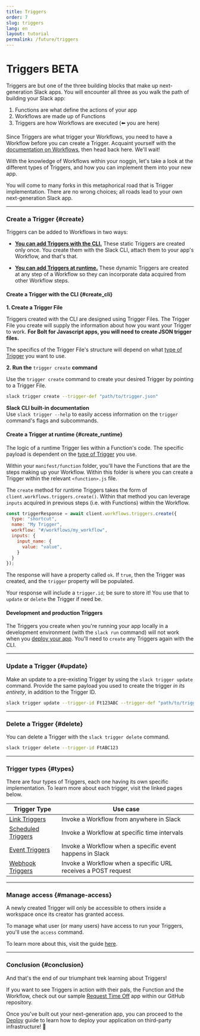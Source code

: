 ```yaml
---
title: Triggers
order: 7
slug: triggers
lang: en
layout: tutorial
permalink: /future/triggers
---
```

# Triggers <span class="label-beta">BETA</span>

<div class="section-content">
Triggers are but one of the three building blocks that make up next-generation Slack apps. You will encounter all three as you walk the path of building your Slack app:

1. Functions are what define the actions of your app
2. Workflows are made up of Functions
3. Triggers are how Workflows are executed (⬅️ you are here)

Since Triggers are what trigger your Workflows, you need to have a Workflow before you can create a Trigger. Acquaint yourself with the [documentation on Workflows](/bolt-js/future/workflows), then head back here. We'll wait!

With the knowledge of Workflows within your noggin, let's take a look at the different types of Triggers, and how you can implement them into your new app. 

You will come to many forks in this metaphorical road that is Trigger implementation. There are no wrong choices; all roads lead to your own next-generation Slack app. 
</div>


---

### Create a Trigger {#create}

Triggers can be added to Workflows in two ways:

* [**You can add Triggers with the CLI.**](#create_cli) These static Triggers are created only once. You create them with the Slack CLI, attach them to your app's Workflow, and that's that. 

* [**You can add Triggers at runtime.**](#create_runtime) These dynamic Triggers are created at any step of a Workflow so they can incorporate data acquired from other Workflow steps.

#### Create a Trigger with the CLI {#create_cli}

**1. Create a Trigger File**

Triggers created with the CLI are designed using Trigger Files. The Trigger File you create will supply the information about how you want your Trigger to work. **For Bolt for Javascript apps, you will need to create JSON trigger files.**

The specifics of the Trigger File's structure will depend on what [type of Trigger](#types) you want to use.

**2. Run the** `trigger create` **command**

Use the `trigger create` command to create your desired Trigger by pointing to a Trigger File. 

```bash
slack trigger create --trigger-def "path/to/trigger.json"
```

<div class="callout_card callout_info">
  <i class="ts_icon c-icon c-icon--info-circle"></i>
  <div>

**Slack CLI built-in documentation**<br>
Use `slack trigger --help`  to easily access information on the `trigger` command's flags and subcommands.

  </div>
</div>

#### Create a Trigger at runtime {#create_runtime}

The logic of a runtime Trigger lies within a Function's code. The specific payload is dependent on the [type of Trigger](#types) you use.

Within your `manifest/function` folder, you'll have the Functions that are the steps making up your Workflow. Within this folder is where you can create a Trigger within the relevant `<function>.js` file. 

The `create` method for runtime Triggers takes the form of `client.workflows.triggers.create()`. Within that method you can leverage `inputs` acquired in previous steps (i.e. with Functions) within the Workflow.

```js
const triggerResponse = await client.workflows.triggers.create({
  type: "shortcut",
  name: "My Trigger",
  workflow: "#/workflows/my_workflow",
  inputs: {
    input_name: {
      value: "value",
    }
  }
});
```

The response will have a property called `ok`. If `true`, then the Trigger was created, and the `trigger` property will be populated.

Your response will include a `trigger.id`; be sure to store it! You use that to `update` or `delete` the Trigger if need be.

#### Development and production Triggers

The Triggers you create when you're running your app locally in a development environment (with the `slack run` command) will not work when you [deploy your app](/bolt-js/future/deploy-your-app). You'll need to `create` any Triggers again with the CLI.

---

### Update a Trigger {#update}

Make an update to a pre-existing Trigger by using the `slack trigger update` command. Provide the same payload you used to create the trigger *in its entirety*, in addition to the Trigger ID.

```bash
slack trigger update --trigger-id Ft123ABC --trigger-def "path/to/trigger.json"
```
---

### Delete a Trigger {#delete}

You can delete a Trigger with the `slack trigger delete` command.

```bash
slack trigger delete --trigger-id FtABC123
```
---

### Trigger types {#types}

There are four types of Triggers, each one having its own specific implementation. To learn more about each trigger, visit the linked pages below.

| Trigger Type                     | Use case                                                      |
|----------------------------------|---------------------------------------------------------------|
| [Link Triggers](https://api.slack.com/future/triggers/link)           | Invoke a Workflow from anywhere in Slack                      |
| [Scheduled Triggers](https://api.slack.com/future/triggers/scheduled) | Invoke a Workflow at specific time intervals                  |
| [Event Triggers](https://api.slack.com/future/triggers/event)         | Invoke a Workflow when a specific event happens in Slack      |
| [Webhook Triggers](#https://api.slack.com/future/triggers/webhook)     | Invoke a Workflow when a specific URL receives a POST request |

---

### Manage access {#manage-access}

A newly created Trigger will only be accessible to others inside a workspace once its creator has granted access.

To manage what user (or many users) have access to run your Triggers, you'll use the `access` command.

To learn more about this, visit the guide [here](https://api.slack.com/future/triggers#manage-access).

---

### Conclusion {#conclusion}

And that's the end of our triumphant trek learning about Triggers!

If you want to see Triggers in action with their pals, the Function and the Workflow, check out our sample [Request Time Off](https://github.com/slack-samples/bolt-js-request-time-off) app within our GitHub repository.

Once you've built out your next-generation app, you can proceed to the [Deploy](/bolt-js/future/deploy-your-app) guide to learn how to deploy your application on third-party infrastructure! 🤩
